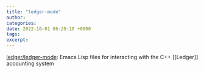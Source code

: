 ```yaml
---
title: "ledger-mode"
author: 
categories: 
date: 2022-10-01 06:29:10 +0800
tags: 
excerpt: 
---
```







[ledger/ledger-mode](https://github.com/ledger/ledger-mode): Emacs Lisp files for interacting with the C++ [[Ledger]] accounting system







